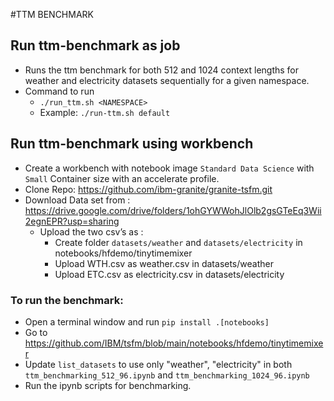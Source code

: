 #TTM BENCHMARK

## Run ttm-benchmark as job

- Runs the ttm benchmark for both 512 and 1024 context lengths for weather and electricity datasets sequentially for a given namespace.
- Command to run
	- `./run_ttm.sh <NAMESPACE>`
	- Example:  `./run-ttm.sh default`


## Run ttm-benchmark using workbench

- Create a workbench with notebook image `Standard Data Science` with `Small` Container size with an accelerate profile.
- Clone Repo: https://github.com/ibm-granite/granite-tsfm.git
- Download Data set from : https://drive.google.com/drive/folders/1ohGYWWohJlOlb2gsGTeEq3Wii2egnEPR?usp=sharing
	- Upload the two csv’s as : 
		- Create folder `datasets/weather` and `datasets/electricity` in notebooks/hfdemo/tinytimemixer
		- Upload WTH.csv as weather.csv in datasets/weather
		- Upload ETC.csv as electricity.csv in datasets/electricity

### To run the benchmark: 
- Open a terminal window and run `pip install .[notebooks]`
- Go to https://github.com/IBM/tsfm/blob/main/notebooks/hfdemo/tinytimemixer
- Update `list_datasets` to use only "weather", "electricity" in both `ttm_benchmarking_512_96.ipynb` and `ttm_benchmarking_1024_96.ipynb`
- Run the ipynb scripts for benchmarking.

